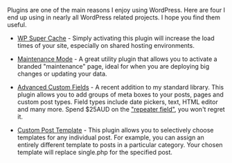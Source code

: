 

Plugins are one of the main reasons I enjoy using WordPress. Here are four I end up using in nearly all
WordPress related projects. I hope you find them useful.

 *  [WP Super Cache](http://wordpress.org/extend/plugins/wp-super-cache/) - Simply activating this plugin will
increase the load times of your site, especially on shared hosting environments.

 *  [Maintenance Mode](http://sw-guide.de/wordpress/plugins/maintenance-mode/) - A great utility plugin that
allows you to activate a branded "maintenance" page, ideal for when you are deploying big changes or updating
your data.

 *  [Advanced Custom Fields](http://www.advancedcustomfields.com/) - A recent addition to my standard library.
This plugin allows you to add groups of meta boxes to your posts, pages and custom post types. Field types
include date pickers, text, HTML editor and many more. Spend $25AUD on the ["repeater
field"](http://www.advancedcustomfields.com/add-ons/repeater-field/), you won't regret it.

 *  [Custom Post Template](http://wordpress.org/extend/plugins/custom-post-template/) - This plugin allows you
to selectively choose templates for any individual post. For example, you can assign an entirely different
template to posts in a particular category. Your chosen template will replace single.php for the specified
post. 